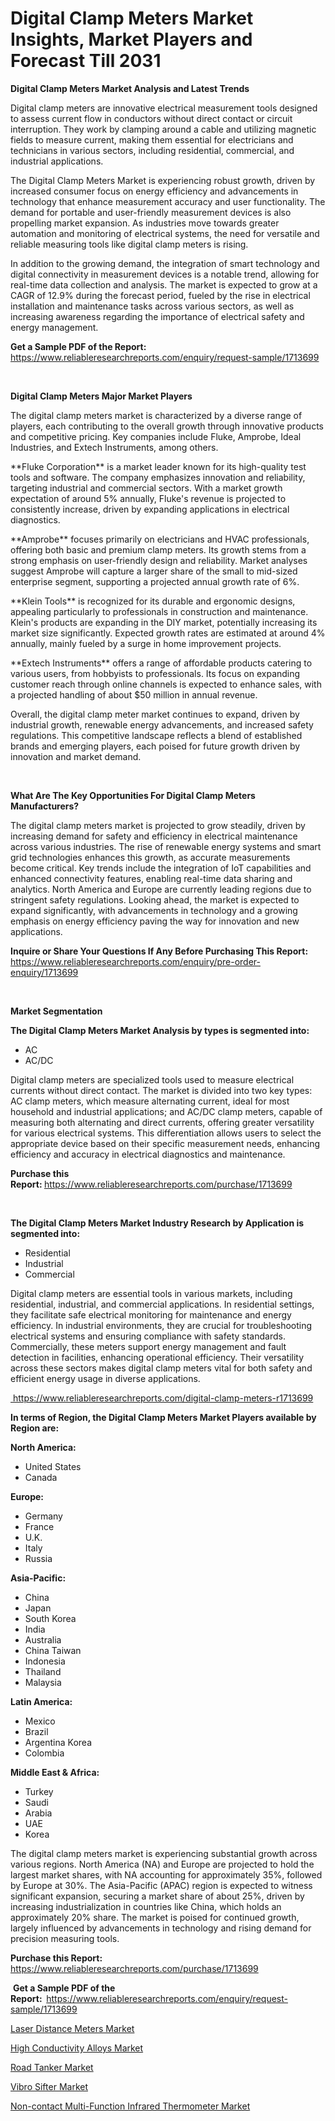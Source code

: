 <p><h1>Digital Clamp Meters Market Insights, Market Players and Forecast Till 2031</h1></p><p><strong>Digital Clamp Meters Market Analysis and Latest Trends</strong></p>
<p><p>Digital clamp meters are innovative electrical measurement tools designed to assess current flow in conductors without direct contact or circuit interruption. They work by clamping around a cable and utilizing magnetic fields to measure current, making them essential for electricians and technicians in various sectors, including residential, commercial, and industrial applications. </p><p>The Digital Clamp Meters Market is experiencing robust growth, driven by increased consumer focus on energy efficiency and advancements in technology that enhance measurement accuracy and user functionality. The demand for portable and user-friendly measurement devices is also propelling market expansion. As industries move towards greater automation and monitoring of electrical systems, the need for versatile and reliable measuring tools like digital clamp meters is rising.</p><p>In addition to the growing demand, the integration of smart technology and digital connectivity in measurement devices is a notable trend, allowing for real-time data collection and analysis. The market is expected to grow at a CAGR of 12.9% during the forecast period, fueled by the rise in electrical installation and maintenance tasks across various sectors, as well as increasing awareness regarding the importance of electrical safety and energy management.</p></p>
<p><strong>Get a Sample PDF of the Report:&nbsp;</strong> <a href="https://www.reliableresearchreports.com/enquiry/request-sample/1713699?utm_campaign=116&utm_medium=2&utm_source=Github&utm_content=ia&utm_term=22102024&utm_id=digital-clamp-meters">https://www.reliableresearchreports.com/enquiry/request-sample/1713699</a></p>
<p>&nbsp;</p>
<p><strong>Digital Clamp Meters Major Market Players</strong></p>
<p><p>The digital clamp meters market is characterized by a diverse range of players, each contributing to the overall growth through innovative products and competitive pricing. Key companies include Fluke, Amprobe, Ideal Industries, and Extech Instruments, among others. </p><p>**Fluke Corporation** is a market leader known for its high-quality test tools and software. The company emphasizes innovation and reliability, targeting industrial and commercial sectors. With a market growth expectation of around 5% annually, Fluke's revenue is projected to consistently increase, driven by expanding applications in electrical diagnostics.</p><p>**Amprobe** focuses primarily on electricians and HVAC professionals, offering both basic and premium clamp meters. Its growth stems from a strong emphasis on user-friendly design and reliability. Market analyses suggest Amprobe will capture a larger share of the small to mid-sized enterprise segment, supporting a projected annual growth rate of 6%.</p><p>**Klein Tools** is recognized for its durable and ergonomic designs, appealing particularly to professionals in construction and maintenance. Klein's products are expanding in the DIY market, potentially increasing its market size significantly. Expected growth rates are estimated at around 4% annually, mainly fueled by a surge in home improvement projects.</p><p>**Extech Instruments** offers a range of affordable products catering to various users, from hobbyists to professionals. Its focus on expanding customer reach through online channels is expected to enhance sales, with a projected handling of about $50 million in annual revenue.</p><p>Overall, the digital clamp meter market continues to expand, driven by industrial growth, renewable energy advancements, and increased safety regulations. This competitive landscape reflects a blend of established brands and emerging players, each poised for future growth driven by innovation and market demand.</p></p>
<p>&nbsp;</p>
<p><strong>What Are The Key Opportunities For Digital Clamp Meters Manufacturers?</strong></p>
<p><p>The digital clamp meters market is projected to grow steadily, driven by increasing demand for safety and efficiency in electrical maintenance across various industries. The rise of renewable energy systems and smart grid technologies enhances this growth, as accurate measurements become critical. Key trends include the integration of IoT capabilities and enhanced connectivity features, enabling real-time data sharing and analytics. North America and Europe are currently leading regions due to stringent safety regulations. Looking ahead, the market is expected to expand significantly, with advancements in technology and a growing emphasis on energy efficiency paving the way for innovation and new applications.</p></p>
<p><strong>Inquire or Share Your Questions If Any Before Purchasing This Report:</strong> <a href="https://www.reliableresearchreports.com/enquiry/pre-order-enquiry/1713699?utm_campaign=116&utm_medium=2&utm_source=Github&utm_content=ia&utm_term=22102024&utm_id=digital-clamp-meters">https://www.reliableresearchreports.com/enquiry/pre-order-enquiry/1713699</a></p>
<p>&nbsp;</p>
<p><strong>Market Segmentation</strong></p>
<p><strong>The Digital Clamp Meters Market Analysis by types is segmented into:</strong></p>
<p><ul><li>AC</li><li>AC/DC</li></ul></p>
<p><p>Digital clamp meters are specialized tools used to measure electrical currents without direct contact. The market is divided into two key types: AC clamp meters, which measure alternating current, ideal for most household and industrial applications; and AC/DC clamp meters, capable of measuring both alternating and direct currents, offering greater versatility for various electrical systems. This differentiation allows users to select the appropriate device based on their specific measurement needs, enhancing efficiency and accuracy in electrical diagnostics and maintenance.</p></p>
<p><strong>Purchase this Report:&nbsp;</strong><a href="https://www.reliableresearchreports.com/purchase/1713699?utm_campaign=116&utm_medium=2&utm_source=Github&utm_content=ia&utm_term=22102024&utm_id=digital-clamp-meters">https://www.reliableresearchreports.com/purchase/1713699</a></p>
<p>&nbsp;</p>
<p><strong>The Digital Clamp Meters Market Industry Research by Application is segmented into:</strong></p>
<p><ul><li>Residential</li><li>Industrial</li><li>Commercial</li></ul></p>
<p><p>Digital clamp meters are essential tools in various markets, including residential, industrial, and commercial applications. In residential settings, they facilitate safe electrical monitoring for maintenance and energy efficiency. In industrial environments, they are crucial for troubleshooting electrical systems and ensuring compliance with safety standards. Commercially, these meters support energy management and fault detection in facilities, enhancing operational efficiency. Their versatility across these sectors makes digital clamp meters vital for both safety and efficient energy usage in diverse applications.</p></p>
<p><a href="https://www.reliableresearchreports.com/digital-clamp-meters-r1713699?utm_campaign=116&utm_medium=2&utm_source=Github&utm_content=ia&utm_term=22102024&utm_id=digital-clamp-meters">&nbsp;https://www.reliableresearchreports.com/digital-clamp-meters-r1713699</a></p>
<p><strong>In terms of Region, the Digital Clamp Meters Market Players available by Region are:</strong></p>
<p>
    <p> <strong> North America: </strong>
        <ul>
            <li>United States</li>
            <li>Canada</li>
        </ul>
        </p> 
    <p> <strong> Europe: </strong>
        <ul>
            <li>Germany</li>
            <li>France</li>
            <li>U.K.</li>
            <li>Italy</li>
            <li>Russia</li>
        </ul>
        </p> 
    <p> <strong> Asia-Pacific: </strong>
        <ul>
            <li>China</li>
            <li>Japan</li>
            <li>South Korea</li>
            <li>India</li>
            <li>Australia</li>
            <li>China Taiwan</li>
            <li>Indonesia</li>
            <li>Thailand</li>
            <li>Malaysia</li>
        </ul>
        </p> 
    <p> <strong> Latin America: </strong>
        <ul>
            <li>Mexico</li>
            <li>Brazil</li>
            <li>Argentina Korea</li>
            <li>Colombia</li>
        </ul>
        </p> 
    <p> <strong> Middle East & Africa: </strong>
        <ul>
            <li>Turkey</li>
            <li>Saudi</li>
            <li>Arabia</li>
            <li>UAE</li>
            <li>Korea</li>
        </ul>
    </p>
    </p>
<p><p>The digital clamp meters market is experiencing substantial growth across various regions. North America (NA) and Europe are projected to hold the largest market shares, with NA accounting for approximately 35%, followed by Europe at 30%. The Asia-Pacific (APAC) region is expected to witness significant expansion, securing a market share of about 25%, driven by increasing industrialization in countries like China, which holds an approximately 20% share. The market is poised for continued growth, largely influenced by advancements in technology and rising demand for precision measuring tools.</p></p>
<p><strong>Purchase this Report: </strong><a href="https://www.reliableresearchreports.com/purchase/1713699?utm_campaign=116&utm_medium=2&utm_source=Github&utm_content=ia&utm_term=22102024&utm_id=digital-clamp-meters">https://www.reliableresearchreports.com/purchase/1713699</a></p>
<p>&nbsp;<strong>Get a Sample PDF of the Report:&nbsp;&nbsp;</strong><a href="https://www.reliableresearchreports.com/enquiry/request-sample/1713699?utm_campaign=116&utm_medium=2&utm_source=Github&utm_content=ia&utm_term=22102024&utm_id=digital-clamp-meters">https://www.reliableresearchreports.com/enquiry/request-sample/1713699</a></p>
<p><strong></strong></p>
<p><p><a href="https://github.com/sogusofer/Market-Research-Report-List-1/blob/main/laser-distance-meters-market.md?utm_campaign=116&utm_medium=2&utm_source=Github&utm_content=ia&utm_term=22102024&utm_id=digital-clamp-meters">Laser Distance Meters Market</a></p><p><a href="https://www.linkedin.com/pulse/high-conductivity-alloys-market-trends-strategic-insights-2024-d2d0c?utm_campaign=116&utm_medium=2&utm_source=Github&utm_content=ia&utm_term=22102024&utm_id=digital-clamp-meters">High Conductivity Alloys Market</a></p><p><a href="https://www.linkedin.com/pulse/booming-road-tanker-market-sector-analysis-growth-projections-iscrc?utm_campaign=116&utm_medium=2&utm_source=Github&utm_content=ia&utm_term=22102024&utm_id=digital-clamp-meters">Road Tanker Market</a></p><p><a href="https://issuu.com/reportprime-2/docs/vibro-sifter-market-size-2030.pptx_18794f6d6b93fc?utm_campaign=116&utm_medium=2&utm_source=Github&utm_content=ia&utm_term=22102024&utm_id=digital-clamp-meters">Vibro Sifter Market</a></p><p><a href="https://github.com/gabrielleq8bung/Market-Research-Report-List-1/blob/main/non-contact-multi-function-infrared-thermometer-market.md?utm_campaign=116&utm_medium=2&utm_source=Github&utm_content=ia&utm_term=22102024&utm_id=digital-clamp-meters">Non-contact Multi-Function Infrared Thermometer Market</a></p></p>